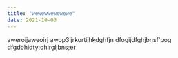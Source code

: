 ```yaml
---
title: "wewewwewewewe"
date: 2021-10-05
---
```


aweroijaweoirj
awop3ijrkortijhkdghfjn
dfogijdfghjbnsf'pog
dfgdohidty;ohirgljbns;er
